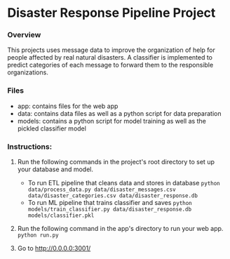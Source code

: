 # Disaster Response Pipeline Project

### Overview
This projects uses message data to improve the organization of help for people affected by real natural disasters.
A classifier is implemented to predict categories of each message to forward them to the responsible organizations.


### Files
* app: contains files for the web app
* data: contains data files as well as a python script for data preparation
* models: contains a python script for model training as well as the pickled classifier model

### Instructions:
1. Run the following commands in the project's root directory to set up your database and model.

    - To run ETL pipeline that cleans data and stores in database
        `python data/process_data.py data/disaster_messages.csv data/disaster_categories.csv data/disaster_response.db`
    - To run ML pipeline that trains classifier and saves
        `python models/train_classifier.py data/disaster_response.db models/classifier.pkl`

2. Run the following command in the app's directory to run your web app.
    `python run.py`

3. Go to http://0.0.0.0:3001/
